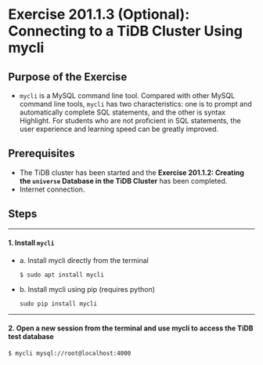 # Exercise 201.1.3 (Optional): Connecting to a TiDB Cluster Using mycli

## Purpose of the Exercise
+ `mycli` is a MySQL command line tool. Compared with other MySQL command line tools, `mycli` has two characteristics: one is to prompt and automatically complete SQL statements, and the other is syntax Highlight. For students who are not proficient in SQL statements, the user experience and learning speed can be greatly improved.

## Prerequisites
+ The TiDB cluster has been started and the **Exercise 201.1.2: Creating the `universe` Database in the TiDB Cluster** has been completed.
+ Internet connection.

## Steps

-----------------------------------------
#### 1. Install `mycli`
+ a. Install mycli directly from the terminal
  ```
  $ sudo apt install mycli
  ``` 
+ b. Install mycli using pip (requires python)
    ```
    sudo pip install mycli
    ```

-----------------------------------------
#### 2. Open a new session from the terminal and use mycli to access the TiDB test database
  ```
  $ mycli mysql://root@localhost:4000
  ``` 

